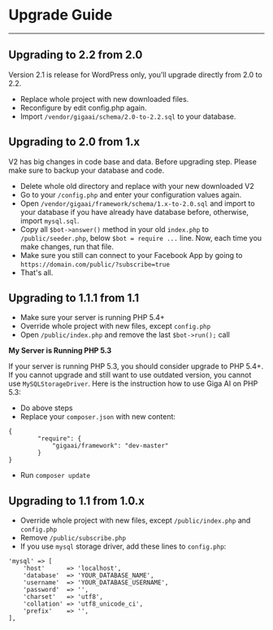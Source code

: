 # Upgrade Guide
---
## Upgrading to 2.2 from 2.0
Version 2.1 is release for WordPress only, you'll upgrade directly from 2.0 to 2.2.

- Replace whole project with new downloaded files.
- Reconfigure by edit config.php again.
- Import `/vendor/gigaai/schema/2.0-to-2.2.sql` to your database.


## Upgrading to 2.0 from 1.x
V2 has big changes in code base and data. Before upgrading step. Please make sure to backup your database and code.

- Delete whole old directory and replace with your new downloaded V2
- Go to your `/config.php` and enter your configuration values again.
- Open `/vendor/gigaai/framework/schema/1.x-to-2.0.sql` and import to your database if you have already have database before, otherwise, import `mysql.sql`.
- Copy all `$bot->answer()` method in your old `index.php` to `/public/seeder.php`, below `$bot = require ...` line. Now, each time you make changes, run that file.
- Make sure you still can connect to your Facebook App by going to `https://domain.com/public/?subscribe=true`
- That's all.

## Upgrading to 1.1.1 from 1.1

- Make sure your server is running PHP 5.4+
- Override whole project with new files, except `config.php`
- Open `/public/index.php` and remove the last `$bot->run();` call

**My Server is Running PHP 5.3**

If your server is running PHP 5.3, you should consider upgrade to PHP 5.4+. If you cannot upgrade and still want to use outdated version, you cannot use `MySQLStorageDriver`. Here is the instruction how to use Giga AI on PHP 5.3:

- Do above steps
- Replace your `composer.json` with new content:
```
{
        "require": {
            "gigaai/framework": "dev-master"
        }
}
```
- Run `composer update`

## Upgrading to 1.1 from 1.0.x

- Override whole project with new files, except `/public/index.php` and `config.php`
- Remove `/public/subscribe.php`
- If you use `mysql` storage driver, add these lines to `config.php`:

```
'mysql' => [
    'host'      => 'localhost',
    'database'  => 'YOUR_DATABASE_NAME',
    'username'  => 'YOUR_DATABASE_USERNAME',
    'password'  => '',
    'charset'   => 'utf8',
    'collation' => 'utf8_unicode_ci',
    'prefix'    => '',
],
```

